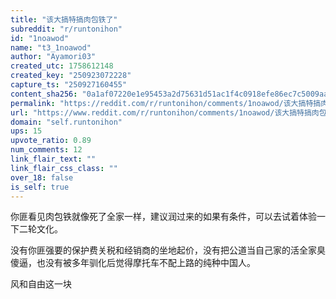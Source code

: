 ```yaml
---
title: "该大搞特搞肉包铁了"
subreddit: "r/runtonihon"
id: "1noawod"
name: "t3_1noawod"
author: "Ayamori03"
created_utc: 1758612148
created_key: "250923072228"
capture_ts: "250927160455"
content_sha256: "0a1af07220e1e95453a2d75631d51ac1f4c0918efe86ec7c5009aa97dff34d6d"
permalink: "https://reddit.com/r/runtonihon/comments/1noawod/该大搞特搞肉包铁了/"
url: "https://www.reddit.com/r/runtonihon/comments/1noawod/该大搞特搞肉包铁了/"
domain: "self.runtonihon"
ups: 15
upvote_ratio: 0.89
num_comments: 12
link_flair_text: ""
link_flair_css_class: ""
over_18: false
is_self: true
---
```


你匪看见肉包铁就像死了全家一样，建议润过来的如果有条件，可以去试着体验一下二轮文化。

没有你匪强要的保护费关税和经销商的坐地起价，没有把公道当自己家的活全家臭傻逼，也没有被多年驯化后觉得摩托车不配上路的纯种中国人。

风和自由这一块
